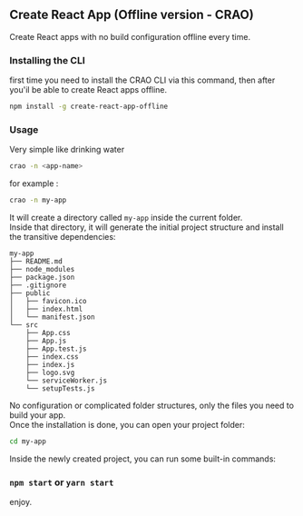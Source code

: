 ## Create React App (Offline version - CRAO)
Create React apps with no build configuration offline every time.

### Installing the CLI 
first time you need to install the CRAO CLI via this command, then after you'il be able to create React apps offline.
```sh
npm install -g create-react-app-offline
```

### Usage
Very simple like drinking water
```sh
crao -n <app-name>
```
for example :
```sh
crao -n my-app
```

It will create a directory called `my-app` inside the current folder.<br>
Inside that directory, it will generate the initial project structure and install the transitive dependencies:

```
my-app
├── README.md
├── node_modules
├── package.json
├── .gitignore
├── public
│   ├── favicon.ico
│   ├── index.html
│   └── manifest.json
└── src
    ├── App.css
    ├── App.js
    ├── App.test.js
    ├── index.css
    ├── index.js
    ├── logo.svg
    └── serviceWorker.js
    └── setupTests.js
```

No configuration or complicated folder structures, only the files you need to build your app.<br>
Once the installation is done, you can open your project folder:

```sh
cd my-app
```

Inside the newly created project, you can run some built-in commands:

### `npm start` or `yarn start`

enjoy.
